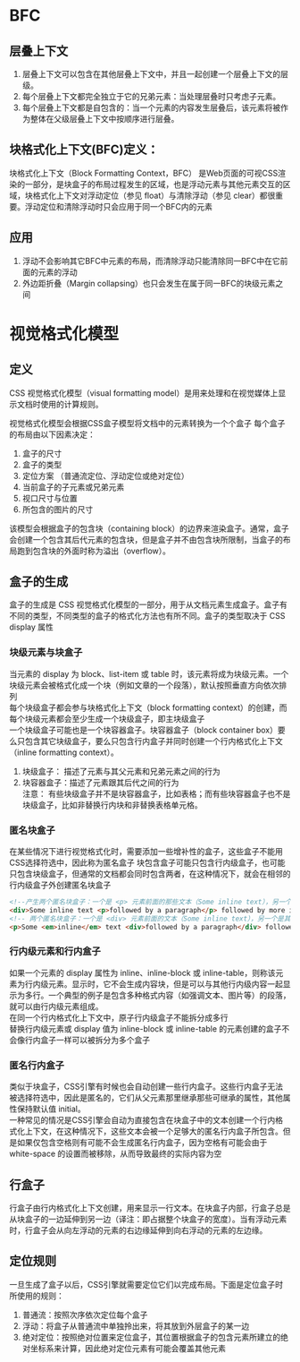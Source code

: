 # BFC

##  层叠上下文
1. 层叠上下文可以包含在其他层叠上下文中，并且一起创建一个层叠上下文的层级。
2. 每个层叠上下文都完全独立于它的兄弟元素：当处理层叠时只考虑子元素。
3. 每个层叠上下文都是自包含的：当一个元素的内容发生层叠后，该元素将被作为整体在父级层叠上下文中按顺序进行层叠。    
## 块格式化上下文(BFC)定义：   
块格式化上下文（Block Formatting Context，BFC） 是Web页面的可视CSS渲染的一部分，是块盒子的布局过程发生的区域，也是浮动元素与其他元素交互的区域，块格式化上下文对浮动定位（参见 float）与清除浮动（参见 clear）都很重要。浮动定位和清除浮动时只会应用于同一个BFC内的元素  
## 应用  
1. 浮动不会影响其它BFC中元素的布局，而清除浮动只能清除同一BFC中在它前面的元素的浮动  
2. 外边距折叠（Margin collapsing）也只会发生在属于同一BFC的块级元素之间  
# 视觉格式化模型  
## 定义  
CSS 视觉格式化模型（visual formatting model）是用来处理和在视觉媒体上显示文档时使用的计算规则。   

视觉格式化模型会根据CSS盒子模型将文档中的元素转换为一个个盒子  每个盒子的布局由以下因素决定：  
1. 盒子的尺寸  
2. 盒子的类型  
3. 定位方案 （普通流定位、浮动定位或绝对定位）  
4. 当前盒子的子元素或兄弟元素  
5. 视口尺寸与位置
6. 所包含的图片的尺寸 

该模型会根据盒子的包含块（containing block）的边界来渲染盒子。通常，盒子会创建一个包含其后代元素的包含块，但是盒子并不由包含块所限制，当盒子的布局跑到包含块的外面时称为溢出（overflow）。
## 盒子的生成  
盒子的生成是 CSS 视觉格式化模型的一部分，用于从文档元素生成盒子。盒子有不同的类型，不同类型的盒子的格式化方法也有所不同。盒子的类型取决于 CSS display 属性  
### 块级元素与块盒子  
当元素的 display 为 block、list-item 或 table 时，该元素将成为块级元素。一个块级元素会被格式化成一个块（例如文章的一个段落），默认按照垂直方向依次排列  
每个块级盒子都会参与块格式化上下文（block formatting context）的创建，而每个块级元素都会至少生成一个块级盒子，即主块级盒子  
一个块级盒子可能也是一个块容器盒子。块容器盒子（block container box）要么只包含其它块级盒子，要么只包含行内盒子并同时创建一个行内格式化上下文（inline formatting context）。  
1. 块级盒子： 描述了元素与其父元素和兄弟元素之间的行为  
2. 块容器盒子：描述了元素跟其后代之间的行为  
注意： 有些块级盒子并不是块容器盒子，比如表格；而有些块容器盒子也不是块级盒子，比如非替换行内块和非替换表格单元格。  
### 匿名块盒子  
在某些情况下进行视觉格式化时，需要添加一些增补性的盒子，这些盒子不能用CSS选择符选中，因此称为匿名盒子
块包含盒子可能只包含行内级盒子，也可能只包含块级盒子，但通常的文档都会同时包含两者，在这种情况下，就会在相邻的行内级盒子外创建匿名块盒子  
``` html 
<!--产生两个匿名块盒子：一个是 <p> 元素前面的那些文本（Some inline text），另一个是 <p> 元素后面的文本（followed by more inline text.） --> 
<div>Some inline text <p>followed by a paragraph</p> followed by more inline text.</div>
<!-- 两个匿名块盒子：一个是 <div> 元素前面的文本（Some inline text），另一个是其之后的文本（followed by more inline text.） -->
<p>Some <em>inline</em> text <div>followed by a paragraph</div> followed by more inline text.</p>
```  
### 行内级元素和行内盒子  
如果一个元素的 display 属性为 inline、inline-block 或 inline-table，则称该元素为行内级元素。显示时，它不会生成内容块，但是可以与其他行内级内容一起显示为多行。一个典型的例子是包含多种格式内容（如强调文本、图片等）的段落，就可以由行内级元素组成。  
在同一个行内格式化上下文中，原子行内级盒子不能拆分成多行  
替换行内级元素或 display 值为 inline-block 或 inline-table 的元素创建的盒子不会像行内盒子一样可以被拆分为多个盒子
### 匿名行内盒子  
类似于块盒子，CSS引擎有时候也会自动创建一些行内盒子。这些行内盒子无法被选择符选中，因此是匿名的，它们从父元素那里继承那些可继承的属性，其他属性保持默认值 initial。  
一种常见的情况是CSS引擎会自动为直接包含在块盒子中的文本创建一个行内格式化上下文，在这种情况下，这些文本会被一个足够大的匿名行内盒子所包含。但是如果仅包含空格则有可能不会生成匿名行内盒子，因为空格有可能会由于 white-space 的设置而被移除，从而导致最终的实际内容为空

## 行盒子  
行盒子由行内格式化上下文创建，用来显示一行文本。在块盒子内部，行盒子总是从块盒子的一边延伸到另一边（译注：即占据整个块盒子的宽度）。当有浮动元素时，行盒子会从向左浮动的元素的右边缘延伸到向右浮动的元素的左边缘。
## 定位规则
一旦生成了盒子以后，CSS引擎就需要定位它们以完成布局。下面是定位盒子时所使用的规则：

1. 普通流：按照次序依次定位每个盒子
2. 浮动：将盒子从普通流中单独拎出来，将其放到外层盒子的某一边
3. 绝对定位：按照绝对位置来定位盒子，其位置根据盒子的包含元素所建立的绝对坐标系来计算，因此绝对定位元素有可能会覆盖其他元素  

